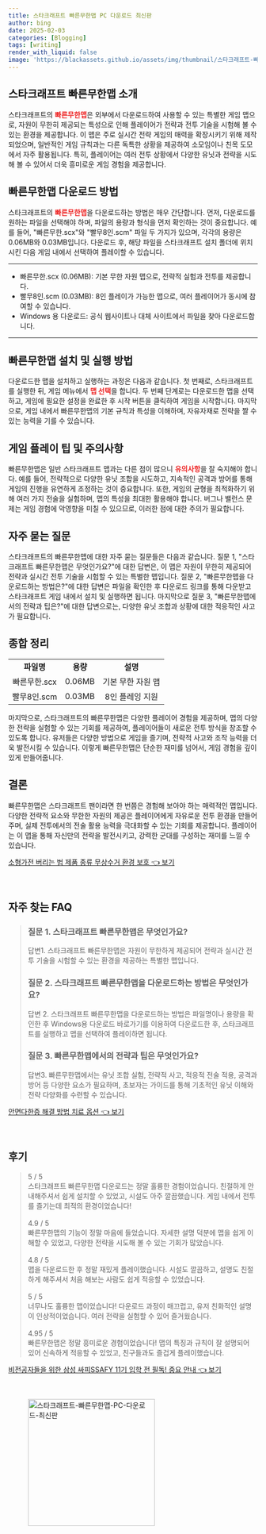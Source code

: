 ```yaml
---
title: 스타크래프트 빠른무한맵 PC 다운로드 최신판
author: bing
date: 2025-02-03
categories: [Blogging]
tags: [writing]
render_with_liquid: false
image: 'https://blackassets.github.io/assets/img/thumbnail/스타크래프트-빠른무한맵-PC-다운로드-최신판.webp'
---
```



<h2 id='빠른무한맵_소개'>스타크래프트 빠른무한맵 소개</h2>

<p>스타크래프트의 <b><span style="color: #ee2323;">빠른무한맵</span></b>은 외부에서 다운로드하여 사용할 수 있는 특별한 게임 맵으로, 자원이 무한히 제공되는 특성으로 인해 플레이어가 전략과 전투 기술을 시험해 볼 수 있는 환경을 제공합니다. 이 맵은 주로 실시간 전략 게임의 매력을 확장시키기 위해 제작되었으며, 일반적인 게임 규칙과는 다른 독특한 상황을 제공하여 소모임이나 친목 도모에서 자주 활용됩니다. 특히, 플레이어는 여러 전투 상황에서 다양한 유닛과 전략을 시도해 볼 수 있어서 더욱 흥미로운 게임 경험을 제공합니다.</p>

<h2 id='빠른무한맵_다운로드'>빠른무한맵 다운로드 방법</h2>

<p>스타크래프트의 <b><span style="color: #ee2323;">빠른무한맵</span></b>을 다운로드하는 방법은 매우 간단합니다. 먼저, 다운로드를 원하는 파일을 선택해야 하며, 파일의 용량과 형식을 먼저 확인하는 것이 중요합니다. 예를 들어, "빠른무한.scx"와 "빨무8인.scm" 파일 두 가지가 있으며, 각각의 용량은 0.06MB와 0.03MB입니다. 다운로드 후, 해당 파일을 스타크래프트 설치 폴더에 위치시킨 다음 게임 내에서 선택하여 플레이할 수 있습니다.</p>

<hr />

<ul>
    <li>빠른무한.scx (0.06MB): 기본 무한 자원 맵으로, 전략적 실험과 전투를 제공합니다.</li>
    <li>빨무8인.scm (0.03MB): 8인 플레이가 가능한 맵으로, 여러 플레이어가 동시에 참여할 수 있습니다.</li>
    <li>Windows 용 다운로드: 공식 웹사이트나 대체 사이트에서 파일을 찾아 다운로드합니다.</li>
</ul>

<hr />

<h2 id='맵_설치_방법'>빠른무한맵 설치 및 실행 방법</h2>

<p>다운로드한 맵을 설치하고 실행하는 과정은 다음과 같습니다. 첫 번째로, 스타크래프트를 실행한 뒤, 게임 메뉴에서 <b><span style="color: #ee2323;">맵 선택</span></b>을 합니다. 두 번째 단계로는 다운로드한 맵을 선택하고, 게임에 필요한 설정을 완료한 후 시작 버튼을 클릭하여 게임을 시작합니다. 마지막으로, 게임 내에서 빠른무한맵의 기본 규칙과 특성을 이해하며, 자유자재로 전략을 짤 수 있는 능력을 기를 수 있습니다.</p>

<h2 id='게임_플레이_팁'>게임 플레이 팁 및 주의사항</h2>

<p>빠른무한맵은 일반 스타크래프트 맵과는 다른 점이 많으니 <b><span style="color: #ee2323;">유의사항</span></b>을 잘 숙지해야 합니다. 예를 들어, 전략적으로 다양한 유닛 조합을 시도하고, 지속적인 공격과 방어를 통해 게임의 진행을 유연하게 조정하는 것이 중요합니다. 또한, 게임의 균형을 최적화하기 위해 여러 가지 전술을 실험하며, 맵의 특성을 최대한 활용해야 합니다. 버그나 밸런스 문제는 게임 경험에 악영향을 미칠 수 있으므로, 이러한 점에 대한 주의가 필요합니다.</p>

<h2 id='자주_묻는_질문'>자주 묻는 질문</h2>

<p>스타크래프트의 빠른무한맵에 대한 자주 묻는 질문들은 다음과 같습니다. 질문 1, "스타크래프트 빠른무한맵은 무엇인가요?"에 대한 답변은, 이 맵은 자원이 무한히 제공되어 전략과 실시간 전투 기술을 시험할 수 있는 특별한 맵입니다. 질문 2, "빠른무한맵을 다운로드하는 방법은?"에 대한 답변은 파일을 확인한 후 다운로드 링크를 통해 다운받고 스타크래프트 게임 내에서 설치 및 실행하면 됩니다. 마지막으로 질문 3, "빠른무한맵에서의 전략과 팁은?"에 대한 답변으로는, 다양한 유닛 조합과 상황에 대한 적응적인 사고가 필요합니다.</p>

<h2 id='빠른무한맵_종합'>종합 정리</h2>

<table>
    <tr>
        <td style="text-align: center; height: 17px;"><b>파일명</b></td>
        <td style="text-align: center; height: 17px;"><b>용량</b></td>
        <td style="text-align: center; height: 17px;"><b>설명</b></td>
    </tr>
    <tr>
        <td style="text-align: center; height: 17px;">빠른무한.scx</td>
        <td style="text-align: center; height: 17px;">0.06MB</td>
        <td style="text-align: center; height: 17px;">기본 무한 자원 맵</td>
    </tr>
    <tr>
        <td style="text-align: center; height: 17px;">빨무8인.scm</td>
        <td style="text-align: center; height: 17px;">0.03MB</td>
        <td style="text-align: center; height: 17px;">8인 플레잉 지원</td>
    </tr>
</table>

<p>마지막으로, 스타크래프트의 빠른무한맵은 다양한 플레이어 경험을 제공하며, 맵의 다양한 전략을 실험할 수 있는 기회를 제공하여, 플레이어들이 새로운 전투 방식을 창조할 수 있도록 합니다. 유저들은 다양한 방법으로 게임을 즐기며, 전략적 사고와 조작 능력을 더욱 발전시킬 수 있습니다. 이렇게 빠른무한맵은 단순한 재미를 넘어서, 게임 경험을 깊이 있게 만들어줍니다.</p>

<h2 id='결론'>결론</h2>

<p>빠른무한맵은 스타크래프트 팬이라면 한 번쯤은 경험해 보아야 하는 매력적인 맵입니다. 다양한 전략적 요소와 무한한 자원의 제공은 플레이어에게 자유로운 전투 환경을 만들어주며, 실제 전투에서의 전술 활용 능력을 극대화할 수 있는 기회를 제공합니다. 플레이어는 이 맵을 통해 자신만의 전략을 발전시키고, 강력한 군대를 구성하는 재미를 느낄 수 있습니다.</p>


<p><a class="click-button" title="소형가전 버리는 법 제품 종류 무상수거 환경 보호" href="https://blackassets.github.io/posts/%EC%86%8C%ED%98%95%EA%B0%80%EC%A0%84-%EB%B2%84%EB%A6%AC%EB%8A%94-%EB%B2%95-%EC%A0%9C%ED%92%88-%EC%A2%85%EB%A5%98-%EB%AC%B4%EC%83%81%EC%88%98%EA%B1%B0-%ED%99%98%EA%B2%BD-%EB%B3%B4%ED%98%B8/" rel="dofollow">소형가전 버리는 법 제품 종류 무상수거 환경 보호 👈 보기</a></p><br>
<h2 id='자주_찾는_FAQ'>자주 찾는 FAQ</h2>
<div itemscope="" itemtype="https://schema.org/FAQPage"> 
<blockquote> 
<div itemscope="" itemprop="mainEntity" itemtype="https://schema.org/Question"> 
<h3 itemprop="name">질문 1. 스타크래프트 빠른무한맵은 무엇인가요?</h3> 
<div itemscope="" itemprop="acceptedAnswer" itemtype="https://schema.org/Answer"> 
<span itemprop="text"> 
<p>답변1. 스타크래프트 빠른무한맵은 자원이 무한하게 제공되어 전략과 실시간 전투 기술을 시험할 수 있는 환경을 제공하는 특별한 맵입니다.</p> 
</span> 
</div> 
</div> 
<div itemscope="" itemprop="mainEntity" itemtype="https://schema.org/Question"> 
<h3 itemprop="name">질문 2. 스타크래프트 빠른무한맵을 다운로드하는 방법은 무엇인가요?</h3> 
<div itemscope="" itemprop="acceptedAnswer" itemtype="https://schema.org/Answer"> 
<span itemprop="text"> 
<p>답변 2. 스타크래프트 빠른무한맵을 다운로드하는 방법은 파일명이나 용량을 확인한 후 Windows용 다운로드 바로가기를 이용하여 다운로드한 후, 스타크래프트를 실행하고 맵을 선택하여 플레이하면 됩니다.</p> 
</span> 
</div> 
</div> 
<div itemscope="" itemprop="mainEntity" itemtype="https://schema.org/Question"> 
<h3 itemprop="name">질문 3. 빠른무한맵에서의 전략과 팁은 무엇인가요?</h3> 
<div itemscope="" itemprop="acceptedAnswer" itemtype="https://schema.org/Answer"> 
<span itemprop="text"> 
<p>답변3. 빠른무한맵에서는 유닛 조합 실험, 전략적 사고, 적응적 전술 적용, 공격과 방어 등 다양한 요소가 필요하며, 초보자는 가이드를 통해 기초적인 유닛 이해와 전략 다양화를 수련할 수 있습니다.</p> 
</span> 
</div> 
</div> 
</blockquote> 
</div>
<p><a class="click-button" title="안면다한증 해결 방법 치료 옵션" href="https://blackassets.github.io/posts/%EC%95%88%EB%A9%B4%EB%8B%A4%ED%95%9C%EC%A6%9D-%ED%95%B4%EA%B2%B0-%EB%B0%A9%EB%B2%95-%EC%B9%98%EB%A3%8C-%EC%98%B5%EC%85%98/" rel="dofollow">안면다한증 해결 방법 치료 옵션 👈 보기</a></p><br>
<h2 id='후기'>후기</h2>
<div itemscope itemtype="https://schema.org/Product">
  <blockquote>
  <div itemprop="review" itemscope itemtype="https://schema.org/Review">
      <div itemprop="reviewRating" itemscope itemtype="https://schema.org/Rating"> <span itemprop="ratingValue">5</span> / <span itemprop="bestRating">5</span> </div>
      <span itemprop="reviewBody">스타크래프트 빠른무한맵 다운로드는 정말 훌륭한 경험이었습니다. 친절하게 안내해주셔서 쉽게 설치할 수 있었고, 시설도 아주 깔끔했습니다. 게임 내에서 전투를 즐기는데 최적의 환경이었습니다!</span>
  </div>
  <br>
  <div itemprop="review" itemscope itemtype="https://schema.org/Review">
      <div itemprop="reviewRating" itemscope itemtype="https://schema.org/Rating"> <span itemprop="ratingValue">4.9</span> / <span itemprop="bestRating">5</span> </div>
      <span itemprop="reviewBody">빠른무한맵의 기능이 정말 마음에 들었습니다. 자세한 설명 덕분에 맵을 쉽게 이해할 수 있었고, 다양한 전략을 시도해 볼 수 있는 기회가 많았습니다.</span>
  </div>
  <br>
  <div itemprop="review" itemscope itemtype="https://schema.org/Review">
      <div itemprop="reviewRating" itemscope itemtype="https://schema.org/Rating"> <span itemprop="ratingValue">4.8</span> / <span itemprop="bestRating">5</span> </div>
      <span itemprop="reviewBody">맵을 다운로드한 후 정말 재밌게 플레이했습니다. 시설도 깔끔하고, 설명도 친절하게 해주셔서 처음 해보는 사람도 쉽게 적응할 수 있었습니다.</span>
  </div>
  <br>
  <div itemprop="review" itemscope itemtype="https://schema.org/Review">
      <div itemprop="reviewRating" itemscope itemtype="https://schema.org/Rating"> <span itemprop="ratingValue">5</span> / <span itemprop="bestRating">5</span> </div>
      <span itemprop="reviewBody">너무나도 훌륭한 맵이었습니다! 다운로드 과정이 매끄럽고, 유저 친화적인 설명이 인상적이었습니다. 여러 전략을 실험할 수 있어 즐거웠습니다.</span>
  </div>
  <br>
  <div itemprop="review" itemscope itemtype="https://schema.org/Review">
      <div itemprop="reviewRating" itemscope itemtype="https://schema.org/Rating"> <span itemprop="ratingValue">4.95</span> / <span itemprop="bestRating">5</span> </div>
      <span itemprop="reviewBody">빠른무한맵은 정말 흥미로운 경험이었습니다! 맵의 특징과 규칙이 잘 설명되어 있어 신속하게 적응할 수 있었고, 친구들과도 즐겁게 플레이했습니다.</span>
  </div>
  </blockquote>
</div>
<p><a class="click-button" title="비전공자들을 위한 삼성 싸피SSAFY 11기 입학 전 필독! 중요 안내" href="https://blackassets.github.io/posts/%EB%B9%84%EC%A0%84%EA%B3%B5%EC%9E%90%EB%93%A4%EC%9D%84-%EC%9C%84%ED%95%9C-%EC%82%BC%EC%84%B1-%EC%8B%B8%ED%94%BCSSAFY-11%EA%B8%B0-%EC%9E%85%ED%95%99-%EC%A0%84-%ED%95%84%EB%8F%85!-%EC%A4%91%EC%9A%94-%EC%95%88%EB%82%B4/" rel="dofollow">비전공자들을 위한 삼성 싸피SSAFY 11기 입학 전 필독! 중요 안내 👈 보기</a></p><br>
<figure class="image"><img src="https://blackassets.github.io/assets/img/thumbnail/스타크래프트-빠른무한맵-PC-다운로드-최신판.webp" alt="스타크래프트-빠른무한맵-PC-다운로드-최신판" width="256" height="256"></figure>